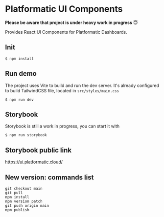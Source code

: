 # Platformatic UI Components

**Please be aware that project is under heavy work in progress** 😇

Provides React UI Components for Platformatic Dashboards.

## Init

```
$ npm install
```

## Run demo
The project uses Vite to build and run the dev server. It's already configured to build TailwindCSS file, located in `src/styles/main.css`

```
$ npm run dev
```

## Storybook

Storybook is still a work in progress, you can start it with

```
$ npm run storybook
```

## Storybook public link

https://ui.platformatic.cloud/


## New version: commands list

```
git checkout main
git pull
npm install
npm version patch
git push origin main
npm publish
```
